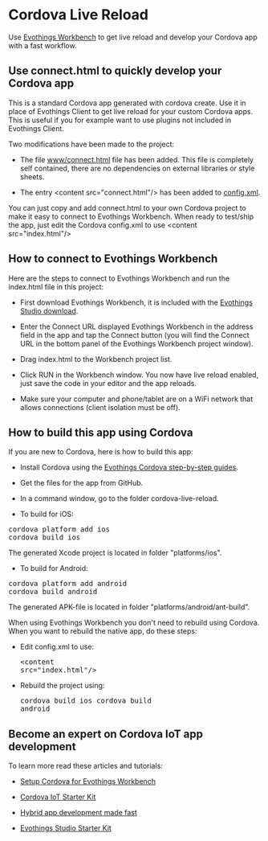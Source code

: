 # Cordova Live Reload

Use [Evothings Workbench](http://evothings.com/doc/studio/workbench.html) to get live reload and develop your Cordova app with a fast workflow.

## Use connect.html to quickly develop your Cordova app

This is a standard Cordova app generated with cordova create. Use it in place of Evothings Client to get live reload for your custom Cordova apps. This is useful if you for example want to use plugins not included in Evothings Client.

Two modifications have been made to the project:

* The file [www/connect.html](www/connect.html) file has been added. This file is completely self contained, there are no dependencies on external libraries or style sheets.

* The entry &lt;content src="connect.html"/&gt; has been added to [config.xml](config.xml).

You can just copy and add connect.html to your own Cordova project to make it easy to connect to Evothings Workbench. When ready to test/ship the app, just edit the Cordova config.xml to use &lt;content src="index.html"/&gt;

## How to connect to Evothings Workbench

Here are the steps to connect to Evothings Workbench and run the index.html file in this project:

* First download Evothings Workbench, it is included with the [Evothings Studio download](http://evothings.com/download/).

* Enter the Connect URL displayed Evothings Workbench in the address field in the app and tap the Connect button (you will find the Connect URL in the bottom panel of the Evothings Workbench project window).

* Drag index.html to the Workbench project list.

* Click RUN in the Workbench window. You now have live reload enabled, just save the code in your editor and the app reloads.

* Make sure your computer and phone/tablet are on a WiFi network that allows connections (client isolation must be off).

## How to build this app using Cordova

If you are new to Cordova, here is how to build this app:

* Install Cordova using the [Evothings Cordova step-by-step guides](http://evothings.com/doc/build/build-overview.html).

* Get the files for the app from GitHub.

* In a command window, go to the folder cordova-live-reload.

* To build for iOS:
<pre>cordova platform add ios
cordova build ios</pre>
The generated Xcode project is located in folder "platforms/ios".

* To build for Android:
<pre>cordova platform add android
cordova build android</pre>
The generated APK-file is located in folder "platforms/android/ant-build".

When using Evothings Workbench you don't need to rebuild using Cordova. When you want to rebuild the native app, do these steps:

* Edit config.xml to use: <pre>&lt;content src="index.html"/&gt;</pre>

* Rebuild the project using: <pre>cordova build ios
cordova build android</pre>

## Become an expert on Cordova IoT app development

To learn more read these articles and tutorials:

* [Setup Cordova for Evothings Workbench](http://evothings.com/doc/build/cordova-guide.html#SetupCordovaForEvothings)

* [Cordova IoT Starter Kit](http://evothings.com/cordova-starter-kit/)

* [Hybrid app development made fast](http://evothings.com/hybrid-app-development-made-fast/)

* [Evothings Studio Starter Kit](http://evothings.com/evothings-studio-starter-kit/)
